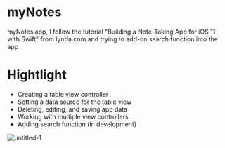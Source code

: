 # myNotes

myNotes app, I follow the tutorial "Building a Note-Taking App for iOS 11 with Swift" from lynda.com and trying to add-on search function into the app

# Hightlight 

* Creating a table view controller
* Setting a data source for the table view
* Deleting, editing, and saving app data
* Working with multiple view controllers
* Adding search function (in development) 

![untitled-1](https://user-images.githubusercontent.com/25110154/38347882-33f91912-386c-11e8-9463-826c22ed403f.jpg)
